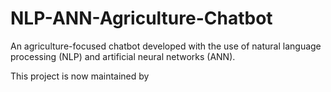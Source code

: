 # NLP-ANN-Agriculture-Chatbot
An agriculture-focused chatbot developed with the use of natural language processing (NLP) and artificial neural networks (ANN).

This project is now maintained by